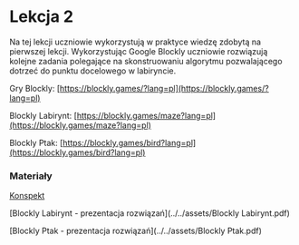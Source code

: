 # Lekcja 2

Na tej lekcji uczniowie wykorzystują w praktyce wiedzę zdobytą na pierwszej lekcji. Wykorzystując Google Blockly uczniowie rozwiązują kolejne zadania polegające na skonstruowaniu algorytmu pozwalającego dotrzeć do punktu docelowego w labiryncie.

Gry Blockly: [https://blockly.games/?lang=pl](https://blockly.games/?lang=pl)

Blockly Labirynt: [https://blockly.games/maze?lang=pl](https://blockly.games/maze?lang=pl)

Blockly Ptak: [https://blockly.games/bird?lang=pl](https://blockly.games/bird?lang=pl)

### Materiały

[Konspekt](../../assets/2-wpr-do-alg.pdf)

[Blockly Labirynt - prezentacja rozwiązań](../../assets/Blockly Labirynt.pdf)

[Blockly Ptak - prezentacja rozwiązań](../../assets/Blockly Ptak.pdf)
